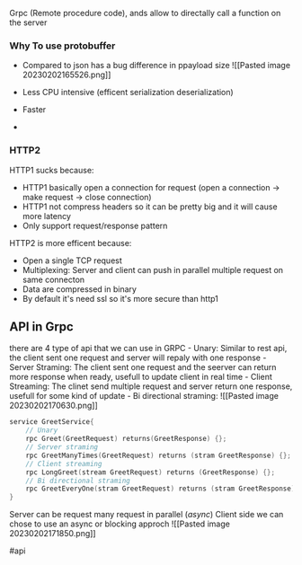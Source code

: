 Grpc (Remote procedure code), ands allow to directally call a function on the server

### Why To use protobuffer
- Compared to json has a bug difference in ppayload size
![[Pasted image 20230202165526.png]]

- Less CPU intensive (efficent serialization deserialization)
- Faster
-
### HTTP2
HTTP1 sucks because: 
 - HTTP1 basically open a connection for request (open a connection -> make request -> close connection) 
 - HTTP1 not compress headers so it can be pretty big and it will cause more latency
 - Only support request/response pattern
 
 HTTP2 is more efficent because:
 - Open a single TCP request
 - Multiplexing: Server and client can push in parallel multiple request on same connecton
 - Data are compressed in binary 
 - By default it's need ssl so it's more secure than http1

## API in Grpc
there are 4 type of api that we can use in GRPC
	- Unary: Similar to rest api, the client sent one request and server will repaly with one response
	- Server Straming: The client sent one request and the seerver can return more response when ready, usefull to update client in real time
	- Client Streaming: The clinet send multiple request and server return one response, usefull for some kind of update
	- Bi directional straming: 
 ![[Pasted image 20230202170630.png]]
```C
service GreetService{
	// Unary
	rpc Greet(GreetRequest) returns(GreetResponse) {};
	// Server straming
	rpc GreetManyTimes(GreetRequest) returns (stram GreetResponse) {};
	// Client streaming
	rpc LongGreet(stream GreetRequest) returns (GreetResponse) {};
	// Bi directional straming
	rpc GreetEveryOne(stram GreetRequest) returns (stram GreetResponse) {};
}
```


Server can be request many request in parallel (_async_)
Client side we can chose to use an async or blocking approch
![[Pasted image 20230202171850.png]]


#api